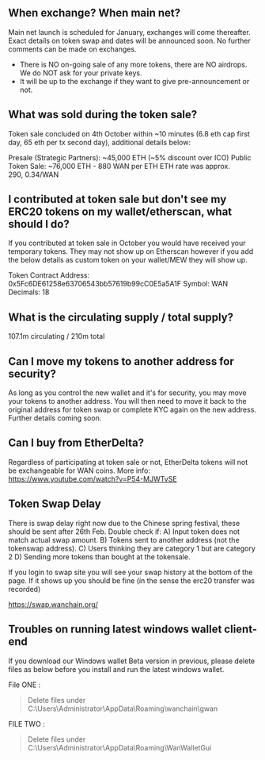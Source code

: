 ## When exchange? When main net?

Main net launch is scheduled for January, exchanges will come thereafter. Exact details on token swap and dates will be announced soon.  No further comments can be made on exchanges.

- There is NO on-going sale of any more tokens, there are NO airdrops. We do NOT ask for your private keys.
- It will be up to the exchange if they want to give pre-announcement or not.

## What was sold during the token sale?

Token sale concluded on 4th October within ~10 minutes (6.8 eth cap first day, 65 eth per tx second day), additional details below: 

Presale (Strategic Partners): ~45,000 ETH (~5% discount over ICO) 
Public Token Sale: ~76,000 ETH - 880 WAN per ETH 
ETH rate was approx. $290, ~$0.34/WAN

## I contributed at token sale but don't see my ERC20 tokens on my wallet/etherscan, what should I do?

If you contributed at token sale in October you would have received your temporary tokens. They may not show up on Etherscan however if you add the below details as custom token on your wallet/MEW they will show up. 

Token Contract Address: 0x5Fc6DE61258e63706543bb57619b99cC0E5a5A1F 
Symbol: WAN 
Decimals: 18

## What is the circulating supply / total supply?

107.1m circulating / 210m total

## Can I move my tokens to another address for security?

As long as you control the new wallet and it's for security, you may move your tokens to another address. You will then need to move it back to the original address for token swap or complete KYC again on the new address. Further details coming soon.

## Can I buy from EtherDelta?

Regardless of participating at token sale or not, EtherDelta tokens will not be exchangeable for WAN coins. More info: https://www.youtube.com/watch?v=P54-MJWTvSE

## Token Swap Delay

There is swap delay right now due to the Chinese spring festival, these should be sent after 26th Feb. 
Double check if:
A) Input token does not match actual swap amount.
B) Tokens sent to another address (not the tokenswap address).
C) Users thinking they are category 1 but are category 2
D) Sending more tokens than bought at the tokensale.

If you login to swap site you will see your swap history at the bottom of the page. If it shows up you should be fine (in the sense the erc20 transfer was recorded)

https://swap.wanchain.org/

## Troubles on running latest windows wallet client-end

If you download our Windows wallet Beta version in previous, please delete files as below before you install and run the latest windows wallet.

File ONE : 

> Delete files under
> C:\Users\Administrator\AppData\Roaming\wanchain\gwan 

FILE TWO : 
> Delete files under
> C:\Users\Administrator\AppData\Roaming\WanWalletGui
